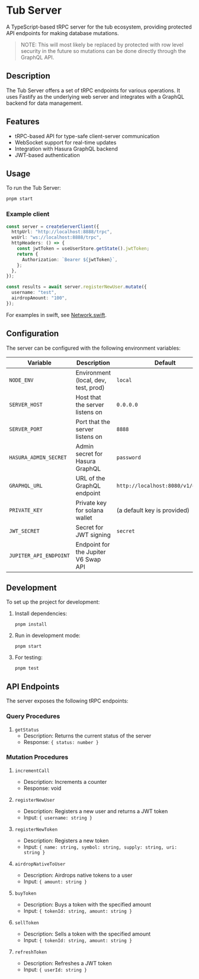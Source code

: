 # Tub Server

A TypeScript-based tRPC server for the tub ecosystem, providing protected API endpoints for making database mutations.

> NOTE: This will most likely be replaced by protected with row level security in the future so mutations can be done directly through the GraphQL API.

## Description

The Tub Server offers a set of tRPC endpoints for various operations. It uses Fastify as the underlying web server and integrates with a GraphQL backend for data management.

## Features

- tRPC-based API for type-safe client-server communication
- WebSocket support for real-time updates
- Integration with Hasura GraphQL backend
- JWT-based authentication

## Usage

To run the Tub Server:

```sh
pnpm start
```

### Example client

```ts
const server = createServerClient({
  httpUrl: "http://localhost:8888/trpc",
  wsUrl: "ws://localhost:8888/trpc",
  httpHeaders: () => {
    const jwtToken = useUserStore.getState().jwtToken;
    return {
      Authorization: `Bearer ${jwtToken}`,
    };
  },
});

const results = await server.registerNewUser.mutate({
  username: "test",
  airdropAmount: "100",
});
```

For examples in swift, see [Network.swift](../ios/Tub/Network.swift).

## Configuration

The server can be configured with the following environment variables:

| Variable               | Description                          | Default                            |
| ---------------------- | ------------------------------------ | ---------------------------------- |
| `NODE_ENV`             | Environment (local, dev, test, prod) | `local`                            |
| `SERVER_HOST`          | Host that the server listens on      | `0.0.0.0`                          |
| `SERVER_PORT`          | Port that the server listens on      | `8888`                             |
| `HASURA_ADMIN_SECRET`  | Admin secret for Hasura GraphQL      | `password`                         |
| `GRAPHQL_URL`          | URL of the GraphQL endpoint          | `http://localhost:8080/v1/graphql` |
| `PRIVATE_KEY`          | Private key for solana wallet        | (a default key is provided)        |
| `JWT_SECRET`           | Secret for JWT signing               | `secret`                           |
| `JUPITER_API_ENDPOINT` | Endpoint for the Jupiter V6 Swap API |                                    |

## Development

To set up the project for development:

1. Install dependencies:

   ```
   pnpm install
   ```

2. Run in development mode:

   ```
   pnpm start
   ```

3. For testing:
   ```
   pnpm test
   ```

## API Endpoints

The server exposes the following tRPC endpoints:

### Query Procedures

1. `getStatus`
   - Description: Returns the current status of the server
   - Response: `{ status: number }`

### Mutation Procedures

1. `incrementCall`

   - Description: Increments a counter
   - Response: void

2. `registerNewUser`

   - Description: Registers a new user and returns a JWT token
   - Input: `{ username: string }`

3. `registerNewToken`

   - Description: Registers a new token
   - Input: `{ name: string, symbol: string, supply: string, uri: string }`

4. `airdropNativeToUser`

   - Description: Airdrops native tokens to a user
   - Input: `{ amount: string }`

5. `buyToken`

   - Description: Buys a token with the specified amount
   - Input: `{ tokenId: string, amount: string }`

6. `sellToken`

   - Description: Sells a token with the specified amount
   - Input: `{ tokenId: string, amount: string }`

7. `refreshToken`
   - Description: Refreshes a JWT token
   - Input: `{ userId: string }`
